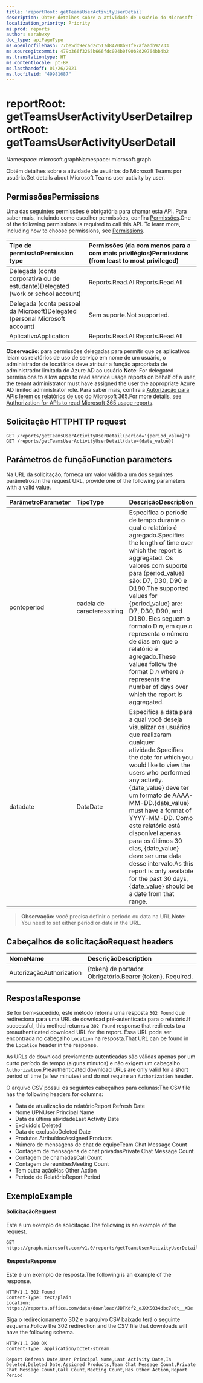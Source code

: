 ```yaml
---
title: 'reportRoot: getTeamsUserActivityUserDetail'
description: Obter detalhes sobre a atividade de usuário do Microsoft Teams por usuário.
localization_priority: Priority
ms.prod: reports
author: sarahwxy
doc_type: apiPageType
ms.openlocfilehash: 77be5dd9ecad2c517d84708b91fe7afaadb92733
ms.sourcegitcommit: 479b366f3265b666fdc024b0f90b8d29764bb4b2
ms.translationtype: HT
ms.contentlocale: pt-BR
ms.lasthandoff: 01/26/2021
ms.locfileid: "49981687"
---
```

# <a name="reportroot-getteamsuseractivityuserdetail"></a><span data-ttu-id="ca0b9-103">reportRoot: getTeamsUserActivityUserDetail</span><span class="sxs-lookup"><span data-stu-id="ca0b9-103">reportRoot: getTeamsUserActivityUserDetail</span></span>

<span data-ttu-id="ca0b9-104">Namespace: microsoft.graph</span><span class="sxs-lookup"><span data-stu-id="ca0b9-104">Namespace: microsoft.graph</span></span>

<span data-ttu-id="ca0b9-105">Obtém detalhes sobre a atividade de usuários do Microsoft Teams por usuário.</span><span class="sxs-lookup"><span data-stu-id="ca0b9-105">Get details about Microsoft Teams user activity by user.</span></span>

## <a name="permissions"></a><span data-ttu-id="ca0b9-106">Permissões</span><span class="sxs-lookup"><span data-stu-id="ca0b9-106">Permissions</span></span>

<span data-ttu-id="ca0b9-p101">Uma das seguintes permissões é obrigatória para chamar esta API. Para saber mais, incluindo como escolher permissões, confira [Permissões](/graph/permissions-reference).</span><span class="sxs-lookup"><span data-stu-id="ca0b9-p101">One of the following permissions is required to call this API. To learn more, including how to choose permissions, see [Permissions](/graph/permissions-reference).</span></span>

| <span data-ttu-id="ca0b9-109">Tipo de permissão</span><span class="sxs-lookup"><span data-stu-id="ca0b9-109">Permission type</span></span>                        | <span data-ttu-id="ca0b9-110">Permissões (da com menos para a com mais privilégios)</span><span class="sxs-lookup"><span data-stu-id="ca0b9-110">Permissions (from least to most privileged)</span></span> |
| :------------------------------------- | :--------------------------------------- |
| <span data-ttu-id="ca0b9-111">Delegada (conta corporativa ou de estudante)</span><span class="sxs-lookup"><span data-stu-id="ca0b9-111">Delegated (work or school account)</span></span>     | <span data-ttu-id="ca0b9-112">Reports.Read.All</span><span class="sxs-lookup"><span data-stu-id="ca0b9-112">Reports.Read.All</span></span>                         |
| <span data-ttu-id="ca0b9-113">Delegada (conta pessoal da Microsoft)</span><span class="sxs-lookup"><span data-stu-id="ca0b9-113">Delegated (personal Microsoft account)</span></span> | <span data-ttu-id="ca0b9-114">Sem suporte.</span><span class="sxs-lookup"><span data-stu-id="ca0b9-114">Not supported.</span></span>                           |
| <span data-ttu-id="ca0b9-115">Aplicativo</span><span class="sxs-lookup"><span data-stu-id="ca0b9-115">Application</span></span>                            | <span data-ttu-id="ca0b9-116">Reports.Read.All</span><span class="sxs-lookup"><span data-stu-id="ca0b9-116">Reports.Read.All</span></span>                         |

<span data-ttu-id="ca0b9-117">**Observação**: para permissões delegadas para permitir que os aplicativos leiam os relatórios de uso de serviço em nome de um usuário, o administrador de locatários deve atribuir a função apropriada de administrador limitada do Azure AD ao usuário.</span><span class="sxs-lookup"><span data-stu-id="ca0b9-117">**Note**: For delegated permissions to allow apps to read service usage reports on behalf of a user, the tenant administrator must have assigned the user the appropriate Azure AD limited administrator role.</span></span> <span data-ttu-id="ca0b9-118">Para saber mais, confira a [Autorização para APIs lerem os relatórios de uso do Microsoft 365](/graph/reportroot-authorization).</span><span class="sxs-lookup"><span data-stu-id="ca0b9-118">For more details, see [Authorization for APIs to read Microsoft 365 usage reports](/graph/reportroot-authorization).</span></span>

## <a name="http-request"></a><span data-ttu-id="ca0b9-119">Solicitação HTTP</span><span class="sxs-lookup"><span data-stu-id="ca0b9-119">HTTP request</span></span>

<!-- { "blockType": "samples" } -->

```http
GET /reports/getTeamsUserActivityUserDetail(period='{period_value}')
GET /reports/getTeamsUserActivityUserDetail(date={date_value})
```

## <a name="function-parameters"></a><span data-ttu-id="ca0b9-120">Parâmetros de função</span><span class="sxs-lookup"><span data-stu-id="ca0b9-120">Function parameters</span></span>

<span data-ttu-id="ca0b9-121">Na URL da solicitação, forneça um valor válido a um dos seguintes parâmetros.</span><span class="sxs-lookup"><span data-stu-id="ca0b9-121">In the request URL, provide one of the following parameters with a valid value.</span></span>

| <span data-ttu-id="ca0b9-122">Parâmetro</span><span class="sxs-lookup"><span data-stu-id="ca0b9-122">Parameter</span></span> | <span data-ttu-id="ca0b9-123">Tipo</span><span class="sxs-lookup"><span data-stu-id="ca0b9-123">Type</span></span>   | <span data-ttu-id="ca0b9-124">Descrição</span><span class="sxs-lookup"><span data-stu-id="ca0b9-124">Description</span></span>                              |
| :-------- | :----- | :--------------------------------------- |
| <span data-ttu-id="ca0b9-125">ponto</span><span class="sxs-lookup"><span data-stu-id="ca0b9-125">period</span></span>    | <span data-ttu-id="ca0b9-126">cadeia de caracteres</span><span class="sxs-lookup"><span data-stu-id="ca0b9-126">string</span></span> | <span data-ttu-id="ca0b9-127">Especifica o período de tempo durante o qual o relatório é agregado.</span><span class="sxs-lookup"><span data-stu-id="ca0b9-127">Specifies the length of time over which the report is aggregated.</span></span> <span data-ttu-id="ca0b9-128">Os valores com suporte para {period_value} são: D7, D30, D90 e D180.</span><span class="sxs-lookup"><span data-stu-id="ca0b9-128">The supported values for {period_value} are: D7, D30, D90, and D180.</span></span> <span data-ttu-id="ca0b9-129">Eles seguem o formato D *n*, em que *n* representa o número de dias em que o relatório é agregado.</span><span class="sxs-lookup"><span data-stu-id="ca0b9-129">These values follow the format D *n* where *n* represents the number of days over which the report is aggregated.</span></span> |
| <span data-ttu-id="ca0b9-130">data</span><span class="sxs-lookup"><span data-stu-id="ca0b9-130">date</span></span>      | <span data-ttu-id="ca0b9-131">Data</span><span class="sxs-lookup"><span data-stu-id="ca0b9-131">Date</span></span>   | <span data-ttu-id="ca0b9-132">Especifica a data para a qual você deseja visualizar os usuários que realizaram qualquer atividade.</span><span class="sxs-lookup"><span data-stu-id="ca0b9-132">Specifies the date for which you would like to view the users who performed any activity.</span></span> <span data-ttu-id="ca0b9-133">{date_value} deve ter um formato de AAAA-MM-DD.</span><span class="sxs-lookup"><span data-stu-id="ca0b9-133">{date_value} must have a format of YYYY-MM-DD.</span></span> <span data-ttu-id="ca0b9-134">Como este relatório está disponível apenas para os últimos 30 dias, {date_value} deve ser uma data desse intervalo.</span><span class="sxs-lookup"><span data-stu-id="ca0b9-134">As this report is only available for the past 30 days, {date_value} should be a date from that range.</span></span> |

> <span data-ttu-id="ca0b9-135">**Observação:** você precisa definir o período ou data na URL.</span><span class="sxs-lookup"><span data-stu-id="ca0b9-135">**Note:** You need to set either period or date in the URL.</span></span>

## <a name="request-headers"></a><span data-ttu-id="ca0b9-136">Cabeçalhos de solicitação</span><span class="sxs-lookup"><span data-stu-id="ca0b9-136">Request headers</span></span>

| <span data-ttu-id="ca0b9-137">Nome</span><span class="sxs-lookup"><span data-stu-id="ca0b9-137">Name</span></span>          | <span data-ttu-id="ca0b9-138">Descrição</span><span class="sxs-lookup"><span data-stu-id="ca0b9-138">Description</span></span>               |
| :------------ | :------------------------ |
| <span data-ttu-id="ca0b9-139">Autorização</span><span class="sxs-lookup"><span data-stu-id="ca0b9-139">Authorization</span></span> | <span data-ttu-id="ca0b9-p105">{token} de portador. Obrigatório.</span><span class="sxs-lookup"><span data-stu-id="ca0b9-p105">Bearer {token}. Required.</span></span> |

## <a name="response"></a><span data-ttu-id="ca0b9-142">Resposta</span><span class="sxs-lookup"><span data-stu-id="ca0b9-142">Response</span></span>

<span data-ttu-id="ca0b9-143">Se for bem-sucedido, este método retorna uma resposta `302 Found` que redireciona para uma URL de download pré-autenticada para o relatório.</span><span class="sxs-lookup"><span data-stu-id="ca0b9-143">If successful, this method returns a `302 Found` response that redirects to a preauthenticated download URL for the report.</span></span> <span data-ttu-id="ca0b9-144">Essa URL pode ser encontrada no cabeçalho `Location` na resposta.</span><span class="sxs-lookup"><span data-stu-id="ca0b9-144">That URL can be found in the `Location` header in the response.</span></span>

<span data-ttu-id="ca0b9-145">As URLs de download previamente autenticadas são válidas apenas por um curto período de tempo (alguns minutos) e não exigem um cabeçalho `Authorization`.</span><span class="sxs-lookup"><span data-stu-id="ca0b9-145">Preauthenticated download URLs are only valid for a short period of time (a few minutes) and do not require an `Authorization` header.</span></span>

<span data-ttu-id="ca0b9-146">O arquivo CSV possui os seguintes cabeçalhos para colunas:</span><span class="sxs-lookup"><span data-stu-id="ca0b9-146">The CSV file has the following headers for columns:</span></span>

- <span data-ttu-id="ca0b9-147">Data de atualização do relatório</span><span class="sxs-lookup"><span data-stu-id="ca0b9-147">Report Refresh Date</span></span>
- <span data-ttu-id="ca0b9-148">Nome UPN</span><span class="sxs-lookup"><span data-stu-id="ca0b9-148">User Principal Name</span></span>
- <span data-ttu-id="ca0b9-149">Data da última atividade</span><span class="sxs-lookup"><span data-stu-id="ca0b9-149">Last Activity Date</span></span>
- <span data-ttu-id="ca0b9-150">Excluído</span><span class="sxs-lookup"><span data-stu-id="ca0b9-150">Is Deleted</span></span>
- <span data-ttu-id="ca0b9-151">Data de exclusão</span><span class="sxs-lookup"><span data-stu-id="ca0b9-151">Deleted Date</span></span>
- <span data-ttu-id="ca0b9-152">Produtos Atribuídos</span><span class="sxs-lookup"><span data-stu-id="ca0b9-152">Assigned Products</span></span>
- <span data-ttu-id="ca0b9-153">Número de mensagens de chat de equipe</span><span class="sxs-lookup"><span data-stu-id="ca0b9-153">Team Chat Message Count</span></span>
- <span data-ttu-id="ca0b9-154">Contagem de mensagens de chat privadas</span><span class="sxs-lookup"><span data-stu-id="ca0b9-154">Private Chat Message Count</span></span>
- <span data-ttu-id="ca0b9-155">Contagem de chamadas</span><span class="sxs-lookup"><span data-stu-id="ca0b9-155">Call Count</span></span>
- <span data-ttu-id="ca0b9-156">Contagem de reuniões</span><span class="sxs-lookup"><span data-stu-id="ca0b9-156">Meeting Count</span></span>
- <span data-ttu-id="ca0b9-157">Tem outra ação</span><span class="sxs-lookup"><span data-stu-id="ca0b9-157">Has Other Action</span></span>
- <span data-ttu-id="ca0b9-158">Período de Relatório</span><span class="sxs-lookup"><span data-stu-id="ca0b9-158">Report Period</span></span>

## <a name="example"></a><span data-ttu-id="ca0b9-159">Exemplo</span><span class="sxs-lookup"><span data-stu-id="ca0b9-159">Example</span></span>

#### <a name="request"></a><span data-ttu-id="ca0b9-160">Solicitação</span><span class="sxs-lookup"><span data-stu-id="ca0b9-160">Request</span></span>

<span data-ttu-id="ca0b9-161">Este é um exemplo de solicitação.</span><span class="sxs-lookup"><span data-stu-id="ca0b9-161">The following is an example of the request.</span></span>


<!-- {
  "blockType": "ignored",
  "name": "reportroot_getteamsuseractivityuserdetail"
}-->

```msgraph-interactive
GET https://graph.microsoft.com/v1.0/reports/getTeamsUserActivityUserDetail(period='D7')
```


#### <a name="response"></a><span data-ttu-id="ca0b9-162">Resposta</span><span class="sxs-lookup"><span data-stu-id="ca0b9-162">Response</span></span>

<span data-ttu-id="ca0b9-163">Este é um exemplo de resposta.</span><span class="sxs-lookup"><span data-stu-id="ca0b9-163">The following is an example of the response.</span></span>

<!-- {
  "blockType": "response",
  "truncated": true,
  "@odata.type": "microsoft.graph.report"
} -->

```http
HTTP/1.1 302 Found
Content-Type: text/plain
Location: https://reports.office.com/data/download/JDFKdf2_eJXKS034dbc7e0t__XDe
```

<span data-ttu-id="ca0b9-164">Siga o redirecionamento 302 e o arquivo CSV baixado terá o seguinte esquema.</span><span class="sxs-lookup"><span data-stu-id="ca0b9-164">Follow the 302 redirection and the CSV file that downloads will have the following schema.</span></span>

<!-- { "blockType": "ignored" } --> 

```http
HTTP/1.1 200 OK
Content-Type: application/octet-stream

Report Refresh Date,User Principal Name,Last Activity Date,Is Deleted,Deleted Date,Assigned Products,Team Chat Message Count,Private Chat Message Count,Call Count,Meeting Count,Has Other Action,Report Period
```
<!-- uuid: 8fcb5dbc-d5aa-4681-8e31-b001d5168d79 
2015-10-25 14:57:30 UTC -->
<!-- {
  "type": "#page.annotation",
  "description": "Example",
  "keywords": "",
  "section": "documentation",
  "tocPath": "",
  "suppressions": [
  ]
}-->

